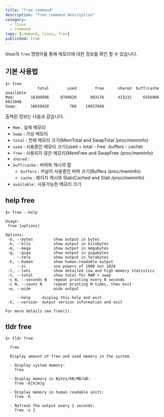 ```yaml
---
title: "free command"
description: "free command description"
category:
  - linux
  - command
tags: [command, linux, free]
published: true 
---
```


linux의 `free` 명령어를 통해 메모리에 대한 정보를 확인 할 수 있습니다.


## 기본 사용법

```shell
$> free
              total        used        free      shared  buff/cache   available
Mem:       16309896     8769820      983176      423232     6556900     6621048
Swap:      16658428         768    16657660
```

출력된 정보는 다음과 같습니다.

 - `Mem`        : 실제 메모리
 - `Swap`       : 가상 메모리
 - `total`      : 전체 메모리 크기(MemTotal and SwapTotal /proc/meminfo)
 - `used`       : 사용중인 메모리 크기(used = total - free -buffers - cache)
 - `free`       : 사용되지 않은 메모리(MemFree and SwapFree /proc/meminfo)
 - `shared`     :
 - `buff/cache` : 버퍼와 캐시의 합
   - `buffers` : 커널이 사용중인 버퍼 크기(Buffers /proc/meminfo)
   - `cache`   : 페이지 캐시와 Slab(Cached and Slab /proc/meminfo)
 - `available` : 사용가능한 메모리 크기


## help free

```shell
$> free --help

Usage:
 free [options]

Options:
 -b, --bytes         show output in bytes
 -k, --kilo          show output in kilobytes
 -m, --mega          show output in megabytes
 -g, --giga          show output in gigabytes
     --tera          show output in terabytes
 -h, --human         show human-readable output
     --si            use powers of 1000 not 1024
 -l, --lohi          show detailed low and high memory statistics
 -t, --total         show total for RAM + swap
 -s N, --seconds N   repeat printing every N seconds
 -c N, --count N     repeat printing N times, then exit
 -w, --wide          wide output

     --help     display this help and exit
 -V, --version  output version information and exit

For more details see free(1).
```

## tldr free

```shell
$> tldr free

  free

  Display amount of free and used memory in the system.

  - Display system memory:
    free

  - Display memory in Bytes/KB/MB/GB:
    free -b|k|m|g

  - Display memory in human readable units:
    free -h

  - Refresh the output every 2 seconds:
    free -s 2
```
